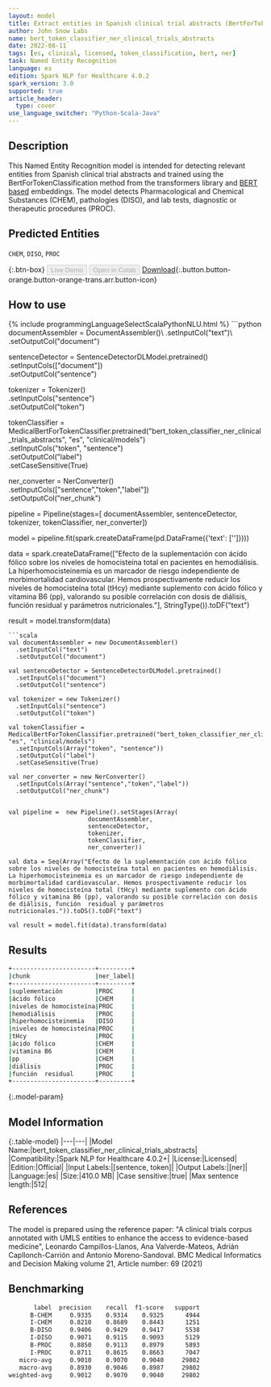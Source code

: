 ```yaml
---
layout: model
title: Extract entities in Spanish clinical trial abstracts (BertForTokenClassification)
author: John Snow Labs
name: bert_token_classifier_ner_clinical_trials_abstracts
date: 2022-08-11
tags: [es, clinical, licensed, token_classification, bert, ner]
task: Named Entity Recognition
language: es
edition: Spark NLP for Healthcare 4.0.2
spark_version: 3.0
supported: true
article_header:
  type: cover
use_language_switcher: "Python-Scala-Java"
---
```


## Description

This Named Entity Recognition model is intended for detecting relevant entities from Spanish clinical trial abstracts and trained using the BertForTokenClassification method from the transformers library and [BERT based](https://huggingface.co/dccuchile/bert-base-spanish-wwm-cased) embeddings. 
The model detects Pharmacological and Chemical Substances (CHEM), pathologies (DISO), and lab tests, diagnostic or therapeutic procedures (PROC).

## Predicted Entities

`CHEM`, `DISO`, `PROC`

{:.btn-box}
<button class="button button-orange" disabled>Live Demo</button>
<button class="button button-orange" disabled>Open in Colab</button>
[Download](https://s3.amazonaws.com/auxdata.johnsnowlabs.com/clinical/models/bert_token_classifier_ner_clinical_trials_abstracts_es_4.0.2_3.0_1660229117151.zip){:.button.button-orange.button-orange-trans.arr.button-icon}

## How to use



<div class="tabs-box" markdown="1">
{% include programmingLanguageSelectScalaPythonNLU.html %}
```python
documentAssembler = DocumentAssembler()\
  .setInputCol("text")\
  .setOutputCol("document")

sentenceDetector = SentenceDetectorDLModel.pretrained()\
  .setInputCols(["document"])\
  .setOutputCol("sentence")

tokenizer = Tokenizer()\
  .setInputCols("sentence")\
  .setOutputCol("token")

tokenClassifier = MedicalBertForTokenClassifier.pretrained("bert_token_classifier_ner_clinical_trials_abstracts", "es", "clinical/models")\
  .setInputCols("token", "sentence")\
  .setOutputCol("label")\
  .setCaseSensitive(True)

ner_converter = NerConverter()\
  .setInputCols(["sentence","token","label"])\
  .setOutputCol("ner_chunk")


pipeline =  Pipeline(stages=[
                      documentAssembler,
                      sentenceDetector,
                      tokenizer,
                      tokenClassifier,
                      ner_converter])

model = pipeline.fit(spark.createDataFrame(pd.DataFrame({'text': ['']})))


data = spark.createDataFrame(["Efecto de la suplementación con ácido fólico sobre los niveles de homocisteína total en pacientes en hemodiálisis. La hiperhomocisteinemia es un marcador de riesgo independiente de morbimortalidad cardiovascular. Hemos prospectivamente reducir los niveles de homocisteína total (tHcy) mediante suplemento con ácido fólico y vitamina B6 (pp), valorando su posible correlación con dosis de diálisis, función  residual y parámetros nutricionales."], StringType()).toDF("text")
                              
result = model.transform(data)

```
```scala
val documentAssembler = new DocumentAssembler()
  .setInputCol("text")
  .setOutputCol("document")

val sentenceDetector = SentenceDetectorDLModel.pretrained()
  .setInputCols("document")
  .setOutputCol("sentence")

val tokenizer = new Tokenizer()
  .setInputCols("sentence")
  .setOutputCol("token")

val tokenClassifier = MedicalBertForTokenClassifier.pretrained("bert_token_classifier_ner_clinical_trials_abstracts", "es", "clinical/models")
  .setInputCols(Array("token", "sentence"))
  .setOutputCol("label")
  .setCaseSensitive(True)

val ner_converter = new NerConverter()
  .setInputCols(Array("sentence","token","label"))
  .setOutputCol("ner_chunk")


val pipeline =  new Pipeline().setStages(Array(
                      documentAssembler,
                      sentenceDetector,
                      tokenizer,
                      tokenClassifier,
                      ner_converter))

val data = Seq(Array("Efecto de la suplementación con ácido fólico sobre los niveles de homocisteína total en pacientes en hemodiálisis. La hiperhomocisteinemia es un marcador de riesgo independiente de morbimortalidad cardiovascular. Hemos prospectivamente reducir los niveles de homocisteína total (tHcy) mediante suplemento con ácido fólico y vitamina B6 (pp), valorando su posible correlación con dosis de diálisis, función  residual y parámetros nutricionales.")).toDS().toDF("text")

val result = model.fit(data).transform(data)
```
</div>

## Results

```bash
+-----------------------+---------+
|chunk                  |ner_label|
+-----------------------+---------+
|suplementación         |PROC     |
|ácido fólico           |CHEM     |
|niveles de homocisteína|PROC     |
|hemodiálisis           |PROC     |
|hiperhomocisteinemia   |DISO     |
|niveles de homocisteína|PROC     |
|tHcy                   |PROC     |
|ácido fólico           |CHEM     |
|vitamina B6            |CHEM     |
|pp                     |CHEM     |
|diálisis               |PROC     |
|función  residual      |PROC     |
+-----------------------+---------+
```

{:.model-param}
## Model Information

{:.table-model}
|---|---|
|Model Name:|bert_token_classifier_ner_clinical_trials_abstracts|
|Compatibility:|Spark NLP for Healthcare 4.0.2+|
|License:|Licensed|
|Edition:|Official|
|Input Labels:|[sentence, token]|
|Output Labels:|[ner]|
|Language:|es|
|Size:|410.0 MB|
|Case sensitive:|true|
|Max sentence length:|512|

## References

The model is prepared using the reference paper: "A clinical trials corpus annotated with UMLS entities to enhance the access to evidence-based medicine", Leonardo Campillos-Llanos, Ana Valverde-Mateos, Adrián Capllonch-Carrión and Antonio Moreno-Sandoval. BMC Medical Informatics and Decision Making volume 21, Article number: 69 (2021)

## Benchmarking

```bash
       label  precision    recall  f1-score   support
      B-CHEM     0.9335    0.9314    0.9325      4944
      I-CHEM     0.8210    0.8689    0.8443      1251
      B-DISO     0.9406    0.9429    0.9417      5538
      I-DISO     0.9071    0.9115    0.9093      5129
      B-PROC     0.8850    0.9113    0.8979      5893
      I-PROC     0.8711    0.8615    0.8663      7047
   micro-avg     0.9010    0.9070    0.9040     29802
   macro-avg     0.8930    0.9046    0.8987     29802
weighted-avg     0.9012    0.9070    0.9040     29802

```
